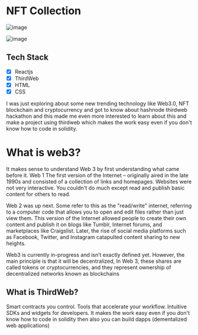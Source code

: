 # NFT Collection  
![image](https://user-images.githubusercontent.com/59612128/151151593-bf77b28b-0a1a-4a8f-a9e6-4f33d04f0c9a.png)

![image](https://user-images.githubusercontent.com/59612128/151151673-029c857a-bae3-4060-86c5-7e71291c2efe.png)

## Tech Stack
- [x] Reactjs
- [x] ThirdWeb
- [x] HTML
- [x] CSS

I was just exploring about some new trending technology like Web3.0, NFT blockchain and cryptocurrency and got to know about hashnode thirdweb hackathon and this made me even more interested to learn about this and make a project using thirdweb which makes the work easy even if you don't know how to code in solidity.

# What is web3?
It makes sense to understand Web 3 by first understanding what came before it. Web 1 The first version of the Internet – originally aired in the late 1990s and consisted of a collection of links and homepages. Websites were not very interactive. You couldn't do much except read and publish basic content for others to read.

Web 2 was up next. Some refer to this as the "read/write" internet, referring to a computer code that allows you to open and edit files rather than just view them. This version of the Internet allowed people to create their own content and publish it on blogs like Tumblr, Internet forums, and marketplaces like Craigslist. Later, the rise of social media platforms such as Facebook, Twitter, and Instagram catapulted content sharing to new heights.

Web3 is currently in-progress and isn’t exactly defined yet. However, the main principle is that it will be decentralized, In Web 3, these shares are called tokens or cryptocurrencies, and they represent ownership of decentralized networks known as blockchains

## What is ThirdWeb?
Smart contracts you control. Tools that accelerate your workflow. Intuitive SDKs and widgets for developers. It makes the work easy even if you don't know how to code in solidity then also you can build dapps (dementalized web applications)
